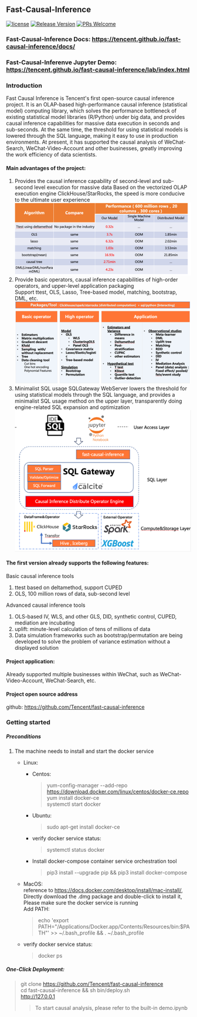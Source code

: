 ## Fast-Causal-Inference

[![license](https://img.shields.io/badge/license-BSD-brightgreen.svg?style=flat)](https://github.com/Tencent/fast-causal-inference/blob/master/LICENSE)
[![Release Version](https://img.shields.io/badge/release-0.1.0-red.svg)](https://github.com/Tencent/fast-causal-inference/releases)
[![PRs Welcome](https://img.shields.io/badge/PRs-welcome-brightgreen.svg)](https://github.com/Tencent/fast-causal-inference/pulls)
### Fast-Causal-Inference Docs: https://tencent.github.io/fast-causal-inference/docs/
### Fast-Causal-Inferenve Jupyter Demo: https://tencent.github.io/fast-causal-inference/lab/index.html
### Introduction
Fast Causal Inference is Tencent's first open-source causal inference project. 
It is an OLAP-based high-performance causal inference (statistical model) computing library, 
which solves the performance bottleneck of existing statistical model libraries (R/Python) under big data, 
and provides causal inference capabilities for massive data execution in seconds and sub-seconds. 
At the same time, the threshold for using statistical models is lowered through the SQL language, 
making it easy to use in production environments. At present, it has supported the causal analysis of WeChat-Search, 
WeChat-Video-Account and other businesses, greatly improving the work efficiency of data scientists.

#### Main advantages of the project:
1. Provides the causal inference capability of second-level and sub-second level execution for massive data
Based on the vectorized OLAP execution engine ClickHouse/StarRocks, the speed is more conducive to the ultimate user experience  
![topology](docs/images/fast-causal-inference2.png)
2. Provide basic operators, causal inference capabilities of high-order operators, and upper-level application packaging  
Support ttest, OLS, Lasso, Tree-based model, matching, bootstrap, DML, etc.  
![topology](docs/images/fast-causal-inference3.png)
3. Minimalist SQL usage
SQLGateway WebServer lowers the threshold for using statistical models through the SQL language, 
and provides a minimalist SQL usage method on the upper layer, transparently doing engine-related SQL expansion and optimization  
![topology](docs/images/fast-causal-inference1.png)

#### The first version already supports the following features:
Basic causal inference tools
1. ttest based on deltamethod, support CUPED
2. OLS, 100 million rows of data, sub-second level

Advanced causal inference tools
1. OLS-based IV, WLS, and other GLS, DID, synthetic control, CUPED, mediation are incubating
2. uplift: minute-level calculation of tens of millions of data
3. Data simulation frameworks such as bootstrap/permutation are being developed to solve the problem of variance estimation without a displayed solution

#### Project application:
Already supported multiple businesses within WeChat, such as WeChat-Video-Account, WeChat-Search, etc.

#### Project open source address
github: https://github.com/Tencent/fast-causal-inference

###  Getting started
##### Preconditions
1. The machine needs to install and start the docker service  
    - Linux:
      - Centos:
        > yum-config-manager --add-repo https://download.docker.com/linux/centos/docker-ce.repo  
          yum install docker-ce  
          systemctl start docker   

      - Ubuntu:
        > sudo apt-get install docker-ce

      - verify docker service status:  
        > systemctl status docker   
    
      - Install docker-compose container service orchestration tool  
        > pip3 install --upgrade pip && pip3 install docker-compose
    - MacOS:  
    reference to https://docs.docker.com/desktop/install/mac-install/, Directly download the .dmg package and double-click to install it,
      Please make sure the docker service is running  
        Add PATH:
        >  echo 'export PATH="/Applications/Docker.app/Contents/Resources/bin:$PATH"' >> ~/.bash_profile && . ~/.bash_profile

    - verify docker service status:  
        > docker ps

##### One-Click Deployment: 
> git clone https://github.com/Tencent/fast-causal-inference  
> cd fast-causal-inference && sh bin/deploy.sh   
> http://127.0.0.1
>>  To start causal analysis, please refer to the built-in demo.ipynb
